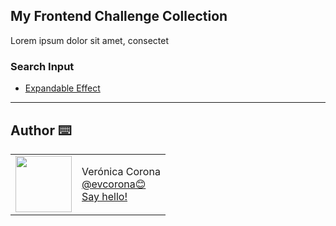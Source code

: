 ## My Frontend Challenge Collection

Lorem ipsum dolor sit amet, consectet

### Search Input

- [Expandable Effect](/SearchInput_ExpandableEffect)

---

## Author ⌨️

<table>
  <tr>
    <td>
      <img src="https://avatars.githubusercontent.com/u/73207023?s=460&u=4cff370b3f10790ee07402fc579e2272a946af86&v=4?" width="90">
    </td>
    <td>
      Verónica Corona<br />
      <a href="https://github.com/evcorona">@evcorona😊<br/></a>
      <a href="mailto:eldav.corona@gmailcom">Say hello!</a>
    </td>
  </tr>
</table>
